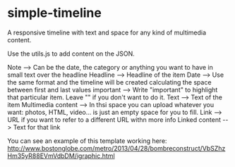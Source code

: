 simple-timeline
===============

A responsive timeline with text and space for any kind of multimedia content.

Use the utils.js to add content on the JSON.

Note --> Can be the date, the category or anything you want to have in small text over the headline
Headline --> Headline of the item
Date --> Use the same format and the timeline will be created calculating the space between first and last values
important --> Write "important" to highlight that particular item. Leave "" if you don't want to do it.
Text --> Text of the item
Multimedia content --> In thsi space you can upload whatever you want: photos, HTML, video... is just an empty space for you to fill.
Link --> URL if you want to refer to a different URL withn more info
Linked content --> Text for that link

You can see an example of this template working here:
http://www.bostonglobe.com/metro/2013/04/28/bombreconstruct/VbSZhzHm35yR88EVmVdbDM/igraphic.html
